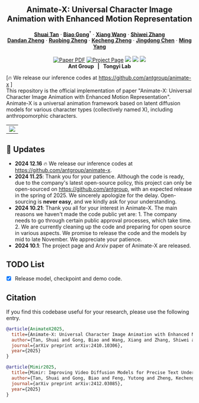 
<p align="center">

  <h2 align="center">Animate-X: Universal Character Image Animation with Enhanced Motion Representation</h2>
  <p align="center">
    <a href=""><strong>Shuai Tan</strong></a>
    ·
    <a href="https://scholar.google.com/citations?user=BwdpTiQAAAAJ"><strong>Biao Gong</strong></a><sup>†</sup>
    ·
    <a href="https://scholar.google.com/citations?user=cQbXvkcAAAAJ"><strong>Xiang Wang</strong></a>
    ·
    <a href="https://scholar.google.com/citations?user=ZO3OQ-8AAAAJ"><strong>Shiwei Zhang</strong></a>
    <br>
    <a href="https://openreview.net/profile?id=~DanDan_Zheng1"><strong>Dandan Zheng</strong></a>
    ·
    <a href="https://scholar.google.com.hk/citations?user=S8FmqTUAAAAJ"><strong>Ruobing Zheng</strong></a>
    ·
    <a href="https://scholar.google.com/citations?user=hMDQifQAAAAJ"><strong>Kecheng Zheng</strong></a>
    ·
    <a href="https://openreview.net/profile?id=~Jingdong_Chen1"><strong>Jingdong Chen</strong></a>
    ·
    <a href="https://openreview.net/profile?id=~Ming_Yang2"><strong>Ming Yang</strong></a>            
    <br>
    <br>
        <a href="https://arxiv.org/abs/2410.10306"><img src='https://img.shields.io/badge/arXiv-Animate--X-red' alt='Paper PDF'></a>
        <a href='https://lucaria-academy.github.io/Animate-X/'><img src='https://img.shields.io/badge/Project_Page-Animate--X-blue' alt='Project Page'></a>
        <a href='https://mp.weixin.qq.com/s/vDR4kPLqnCUwfPiBNKKV9A'><img src='https://badges.aleen42.com/src/wechat.svg'></a>
        <a href='https://huggingface.co/Shuaishuai0219/Animate-X'><img src='https://img.shields.io/badge/%F0%9F%A4%97%20HuggingFace-Model-yellow'></a>
        <a href='https://github.com/antgroup/animate-x'><img src='https://img.shields.io/badge/Code-Animate--X-yellow'></a>
    <br>
    <b></a>Ant Group &nbsp; | &nbsp; </a>Tongyi Lab  </b>
    <br>
  </p>
</p>

[🔥 We release our inference codes at https://github.com/antgroup/animate-x ] 
<br>
This repository is the official implementation of paper "Animate-X: Universal Character Image Animation with Enhanced Motion Representation". Animate-X is a universal animation framework based on latent diffusion models for various character types (collectively named X), including anthropomorphic characters.
  <table align="center">
    <tr>
    <td>
      <img src="https://github.com/user-attachments/assets/fb2f4396-341f-4206-8d70-44d8b034f810">
    </td>
    </tr>
  </table>


## &#x1F4CC; Updates
- **2024 12.16** 🔥 We release our inference codes at https://github.com/antgroup/animate-x.
- **2024 11.25**: Thank you for your patience. Although the code is ready, due to the company's latest open-source policy, this project can only be open-sourced on https://github.com/antgroup, with an expected release in the spring of 2025. We sincerely apologize for the delay. Open-sourcing is **never easy**, and we kindly ask for your understanding.
- **2024 10.21**: Thank you all for your interest in Animate-X. The main reasons we haven't made the code public yet are: 1. The company needs to go through certain public approval processes, which take time. 2. We are currently cleaning up the code and preparing for open source in various aspects. We promise to release the code and the models by mid to late November. We appreciate your patience.
- **2024 10.1**: The project page and Arxiv paper of Animate-X are released.


## TODO List
- [x] Release model, checkpoint and demo code.

## Citation
If you find this codebase useful for your research, please use the following entry.
```BibTeX
@article{AnimateX2025,
  title={Animate-X: Universal Character Image Animation with Enhanced Motion Representation},
  author={Tan, Shuai and Gong, Biao and Wang, Xiang and Zhang, Shiwei and Zheng, Dandan and Zheng, Ruobing and Zheng, Kecheng and Chen, Jingdong and Yang, Ming},
  journal={arXiv preprint arXiv:2410.10306},
  year={2025}
}

@article{Mimir2025,
  title={Mimir: Improving Video Diffusion Models for Precise Text Understanding},
  author={Tan, Shuai and Gong, Biao and Feng, Yutong and Zheng, Kecheng and Zheng, Dandan and Shi, Shuwei and Shen, Yujun and Chen, Jingdong and Yang, Ming},
  journal={arXiv preprint arXiv:2412.03085},
  year={2025}
}
```

